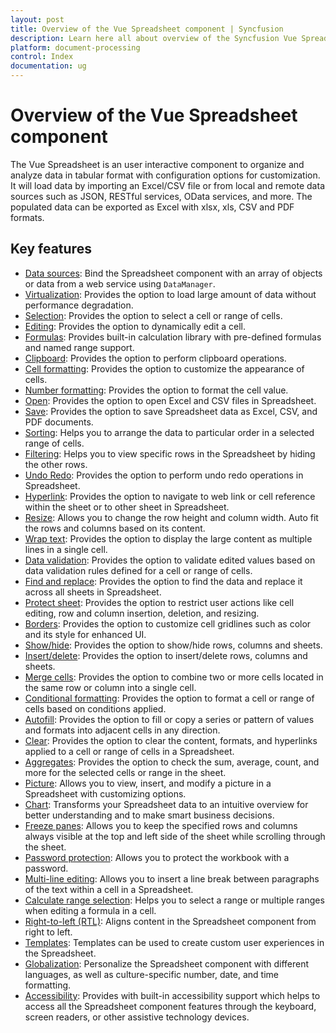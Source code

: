 ```yaml
---
layout: post
title: Overview of the Vue Spreadsheet component | Syncfusion
description: Learn here all about overview of the Syncfusion Vue Spreadsheet component of Syncfusion Essential JS 2 and more.
platform: document-processing
control: Index
documentation: ug
---
```


# Overview of the Vue Spreadsheet component

The Vue Spreadsheet is an user interactive component to organize and analyze data in tabular format with configuration options for customization. It will load data by importing an Excel/CSV file or from local and remote data sources such as JSON, RESTful services, OData services, and more. The populated data can be exported as Excel with xlsx, xls, CSV and PDF formats.

## Key features

* [Data sources](data-binding): Bind the Spreadsheet component with an array of objects or data from a web service using `DataManager`.
* [Virtualization](scrolling#virtual-scrolling): Provides the option to load large amount of data without performance degradation.
* [Selection](selection): Provides the option to select a cell or range of cells.
* [Editing](editing): Provides the option to dynamically edit a cell.
* [Formulas](formulas): Provides built-in calculation library with pre-defined formulas and named range support.
* [Clipboard](clipboard): Provides the option to perform clipboard operations.
* [Cell formatting](formatting#text-and-cell-formatting): Provides the option to customize the appearance of cells.
* [Number formatting](formatting#number-formatting): Provides the option to format the cell value.
* [Open](open-save#open): Provides the option to open Excel and CSV files in Spreadsheet.
* [Save](open-save#save): Provides the option to save Spreadsheet data as Excel, CSV, and PDF documents.
* [Sorting](sort): Helps you to arrange the data to particular order in a selected range of cells.
* [Filtering](filter): Helps you to view specific rows in the Spreadsheet by hiding the other rows.
* [Undo Redo](undo-redo): Provides the option to perform undo redo operations in Spreadsheet.
* [Hyperlink](link): Provides the option to navigate to web link or cell reference within the sheet or to other sheet in Spreadsheet.
* [Resize](mobile-responsiveness): Allows you to change the row height and column width. Auto fit the rows and columns based on its content.
* [Wrap text](cell-range#wrap-text): Provides the option to display the large content as multiple lines in a single cell.
* [Data validation](cell-range#data-validation): Provides the option to validate edited values based on data validation rules defined for a cell or range of cells.
* [Find and replace](searching): Provides the option to find the data and replace it across all sheets in Spreadsheet.
* [Protect sheet](protect-sheet): Provides the option to restrict user actions like cell editing, row and column insertion, deletion, and resizing.
* [Borders](formatting#borders): Provides the option to customize cell gridlines such as color and its style for enhanced UI.
* [Show/hide](worksheet#sheet-visibility): Provides the option to show/hide rows, columns and sheets.
* [Insert/delete](rows-and-columns#insert): Provides the option to insert/delete rows, columns and sheets.
* [Merge cells](cell-range#merge-cells): Provides the option to combine two or more cells located in the same row or column into a single cell.
* [Conditional formatting](formatting#conditional-formatting): Provides the option to format a cell or range of cells based on conditions applied.
* [Autofill](cell-range#auto-fill): Provides the option to fill or copy a series or pattern of values and formats into adjacent cells in any direction.
* [Clear](cell-range#clear): Provides the option to clear the content, formats, and hyperlinks applied to a cell or range of cells in a Spreadsheet.
* [Aggregates](formulas): Provides the option to check the sum, average, count, and more for the selected cells or range in the sheet.
* [Picture](illustrations#image): Allows you to view, insert, and modify a picture in a Spreadsheet with customizing options.
* [Chart](illustrations#chart): Transforms your Spreadsheet data to an intuitive overview for better understanding and to make smart business decisions.
* [Freeze panes](freeze-pane): Allows you to keep the specified rows and columns always visible at the top and left side of the sheet while scrolling through the sheet.
* [Password protection](protect-sheet#protect-workbook): Allows you to protect the workbook with a password.
* [Multi-line editing](editing): Allows you to insert a line break between paragraphs of the text within a cell in a Spreadsheet.
* [Calculate range selection](selection): Helps you to select a range or multiple ranges when editing a formula in a cell.
* [Right-to-left (RTL)](global-local#right-to-left-rtl): Aligns content in the Spreadsheet component from right to left.
* [Templates](template): Templates can be used to create custom user experiences in the Spreadsheet.
* [Globalization](global-local): Personalize the Spreadsheet component with different languages, as well as culture-specific number, date, and time formatting.
* [Accessibility](accessibility): Provides with built-in accessibility support which helps to access all the Spreadsheet component features through the keyboard, screen readers, or other assistive technology devices.

